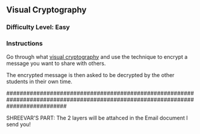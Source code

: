 ## Visual Cryptography

### Difficulty Level: Easy

### Instructions
Go through what [visual cryptography](https://www.101computing.net/visual-cryptography/) and use the technique to encrypt a message you want to share with others. 

The encrypted message is then asked to be decrypted by the other students in their own time.

##################################################################################################################################

SHREEVAR'S PART:
The 2 layers will be attahced in the Email document I send you!